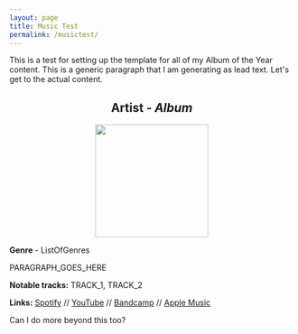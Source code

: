 ```yaml
---
layout: page
title: Music Test
permalink: /musictest/
---
```


This is a test for setting up the template for all of my Album of the Year content. This is a generic paragraph that I am generating as lead text. Let's get to the actual content.

<!-- more -->

<div align="center">
	<h2 style="font-size: 1.5em">
		<strong>Artist - <em>Album</em></strong>
	</h2>
	<img src="https://f4.bcbits.com/img/a3558358609_10.jpg" style="width:200px" />
</div>

**Genre** - ListOfGenres

PARAGRAPH_GOES_HERE

**Notable tracks:** TRACK_1, TRACK_2

**Links:** [Spotify][a10Spotify] // [YouTube][a10YT] // [Bandcamp][a10Bandcamp] // [Apple Music][a10Apple]


[a10Spotify]: http://google.com
[a10YT]: http://google.com
[a10Bandcamp]: http://google.com
[a10Apple]: http://google.com

Can I do more beyond this too?